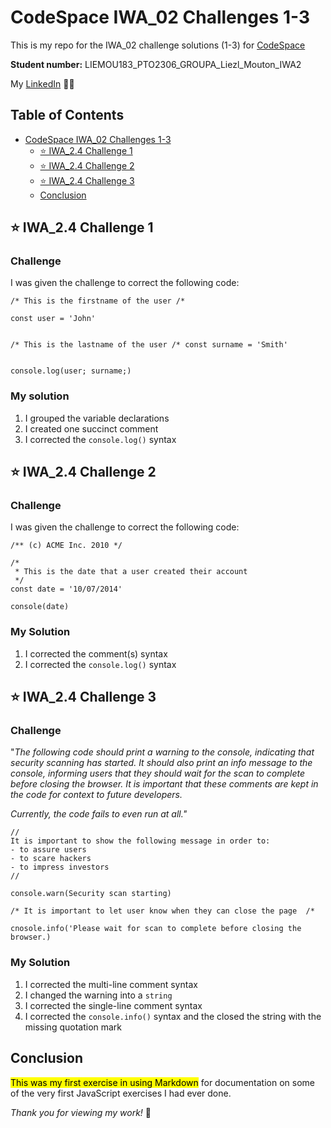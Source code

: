<!-- omit in toc -->

# CodeSpace IWA_02 Challenges 1-3

This is my repo for the IWA_02 challenge solutions (1-3) for
[CodeSpace](https://www.codespace.co.za/)

**Student number:** LIEMOU183_PTO2306_GROUPA_Liezl_Mouton_IWA2

My [LinkedIn](https://www.linkedin.com/in/liezlmouton/) 👩‍💻

<!-- omit in toc -->

## Table of Contents

- [CodeSpace IWA_02 Challenges 1-3](#codespace-iwa_02-challenges-1-3)
  - [⭐ IWA_2.4 Challenge 1](#-iwa_24-challenge-1)
  - [⭐ IWA_2.4 Challenge 2](#-iwa_24-challenge-2)
  - [⭐ IWA_2.4 Challenge 3](#-iwa_24-challenge-3)
  - [Conclusion](#conclusion)

## ⭐ IWA_2.4 Challenge 1

<!-- omit in toc -->

### Challenge

I was given the challenge to correct the following code:

```
/* This is the firstname of the user /*

const user = 'John'


/* This is the lastname of the user /* const surname = 'Smith'


console.log(user; surname;)
```

<!-- omit in toc -->

### My solution

1. I grouped the variable declarations
2. I created one succinct comment
3. I corrected the `console.log()` syntax

## ⭐ IWA_2.4 Challenge 2

<!-- omit in toc -->

### Challenge

I was given the challenge to correct the following code:

```
/** (c) ACME Inc. 2010 */

/*
 * This is the date that a user created their account
 */
const date = '10/07/2014'

console(date)
```

<!-- omit in toc -->

### My Solution

1. I corrected the comment(s) syntax
2. I corrected the `console.log()` syntax

## ⭐ IWA_2.4 Challenge 3

<!-- omit in toc -->

### Challenge

"_The following code should print a warning to the console, indicating that security scanning has started. It should also print an info message to the console, informing users that they should wait for the scan to complete before closing the browser. It is important that these comments are kept in the code for context to future developers._

_Currently, the code fails to even run at all."_

```
//
It is important to show the following message in order to:
- to assure users
- to scare hackers
- to impress investors
//

console.warn(Security scan starting)

/* It is important to let user know when they can close the page  /*

cnosole.info('Please wait for scan to complete before closing the browser.)
```

<!-- omit in toc -->

### My Solution

1. I corrected the multi-line comment syntax
2. I changed the warning into a `string`
3. I corrected the single-line comment syntax
4. I corrected the `console.info()` syntax and the closed the string with the missing quotation mark

## Conclusion

<mark>This was my first exercise in using Markdown</mark> for documentation on some of the very first JavaScript exercises I had ever done.

_Thank you for viewing my work!_ 🤩
